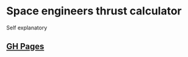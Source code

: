 # Space engineers thrust calculator

Self explanatory

## [GH Pages](https://thelegendweeb.github.io/space-engineers_thrust_calculator/)
